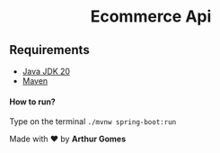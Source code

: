<h1 align="center">Ecommerce Api</h1>


## Requirements

- [Java JDK 20](https://docs.docker.com/get-docker/)
- [Maven](https://docs.docker.com/compose/install/)

#### How to run?

Type on the terminal `./mvnw spring-boot:run`

Made with ❤️ by **Arthur Gomes**
